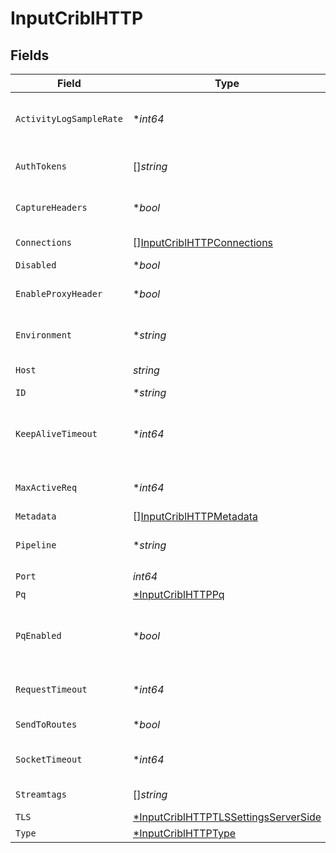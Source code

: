 # InputCriblHTTP


## Fields

| Field                                                                                                                                                                 | Type                                                                                                                                                                  | Required                                                                                                                                                              | Description                                                                                                                                                           |
| --------------------------------------------------------------------------------------------------------------------------------------------------------------------- | --------------------------------------------------------------------------------------------------------------------------------------------------------------------- | --------------------------------------------------------------------------------------------------------------------------------------------------------------------- | --------------------------------------------------------------------------------------------------------------------------------------------------------------------- |
| `ActivityLogSampleRate`                                                                                                                                               | **int64*                                                                                                                                                              | :heavy_minus_sign:                                                                                                                                                    | How often request activity is logged at the `info` level. A value of 1 would log every request, 10 every 10th request, etc.                                           |
| `AuthTokens`                                                                                                                                                          | []*string*                                                                                                                                                            | :heavy_minus_sign:                                                                                                                                                    | Shared secrets to be provided by any client (Authorization: <token>). If empty, unauthed access is permitted.                                                         |
| `CaptureHeaders`                                                                                                                                                      | **bool*                                                                                                                                                               | :heavy_minus_sign:                                                                                                                                                    | Toggle this to Yes to add request headers to events, in the __headers field.                                                                                          |
| `Connections`                                                                                                                                                         | [][InputCriblHTTPConnections](../../models/shared/inputcriblhttpconnections.md)                                                                                       | :heavy_minus_sign:                                                                                                                                                    | Direct connections to Destinations, optionally via a Pipeline or a Pack.                                                                                              |
| `Disabled`                                                                                                                                                            | **bool*                                                                                                                                                               | :heavy_minus_sign:                                                                                                                                                    | Enable/disable this input                                                                                                                                             |
| `EnableProxyHeader`                                                                                                                                                   | **bool*                                                                                                                                                               | :heavy_minus_sign:                                                                                                                                                    | Enable if the connection is proxied by a device that supports Proxy Protocol V1 or V2.                                                                                |
| `Environment`                                                                                                                                                         | **string*                                                                                                                                                             | :heavy_minus_sign:                                                                                                                                                    | Optionally, enable this config only on a specified Git branch. If empty, will be enabled everywhere.                                                                  |
| `Host`                                                                                                                                                                | *string*                                                                                                                                                              | :heavy_check_mark:                                                                                                                                                    | Address to bind on. Defaults to 0.0.0.0 (all addresses).                                                                                                              |
| `ID`                                                                                                                                                                  | **string*                                                                                                                                                             | :heavy_minus_sign:                                                                                                                                                    | Unique ID for this input                                                                                                                                              |
| `KeepAliveTimeout`                                                                                                                                                    | **int64*                                                                                                                                                              | :heavy_minus_sign:                                                                                                                                                    | After the last response is sent, @{product} will wait this long for additional data before closing the socket connection. Minimum 1 sec.; maximum 600 sec. (10 min.). |
| `MaxActiveReq`                                                                                                                                                        | **int64*                                                                                                                                                              | :heavy_minus_sign:                                                                                                                                                    | Maximum number of active requests per Worker Process. Use 0 for unlimited.                                                                                            |
| `Metadata`                                                                                                                                                            | [][InputCriblHTTPMetadata](../../models/shared/inputcriblhttpmetadata.md)                                                                                             | :heavy_minus_sign:                                                                                                                                                    | Fields to add to events from this input.                                                                                                                              |
| `Pipeline`                                                                                                                                                            | **string*                                                                                                                                                             | :heavy_minus_sign:                                                                                                                                                    | Pipeline to process data from this Source before sending it through the Routes.                                                                                       |
| `Port`                                                                                                                                                                | *int64*                                                                                                                                                               | :heavy_check_mark:                                                                                                                                                    | Port to listen on.                                                                                                                                                    |
| `Pq`                                                                                                                                                                  | [*InputCriblHTTPPq](../../models/shared/inputcriblhttppq.md)                                                                                                          | :heavy_minus_sign:                                                                                                                                                    | N/A                                                                                                                                                                   |
| `PqEnabled`                                                                                                                                                           | **bool*                                                                                                                                                               | :heavy_minus_sign:                                                                                                                                                    | For details on Persistent Queues, see: [https://docs.cribl.io/stream/persistent-queues](https://docs.cribl.io/stream/persistent-queues)                               |
| `RequestTimeout`                                                                                                                                                      | **int64*                                                                                                                                                              | :heavy_minus_sign:                                                                                                                                                    | How long to wait for an incoming request to complete before aborting it. Use 0 to disable.                                                                            |
| `SendToRoutes`                                                                                                                                                        | **bool*                                                                                                                                                               | :heavy_minus_sign:                                                                                                                                                    | Select whether to send data to Routes, or directly to Destinations.                                                                                                   |
| `SocketTimeout`                                                                                                                                                       | **int64*                                                                                                                                                              | :heavy_minus_sign:                                                                                                                                                    | How long @{product} should wait before assuming that an inactive socket has timed out. To wait forever, set to 0.                                                     |
| `Streamtags`                                                                                                                                                          | []*string*                                                                                                                                                            | :heavy_minus_sign:                                                                                                                                                    | Add tags for filtering and grouping in @{product}.                                                                                                                    |
| `TLS`                                                                                                                                                                 | [*InputCriblHTTPTLSSettingsServerSide](../../models/shared/inputcriblhttptlssettingsserverside.md)                                                                    | :heavy_minus_sign:                                                                                                                                                    | N/A                                                                                                                                                                   |
| `Type`                                                                                                                                                                | [*InputCriblHTTPType](../../models/shared/inputcriblhttptype.md)                                                                                                      | :heavy_minus_sign:                                                                                                                                                    | N/A                                                                                                                                                                   |